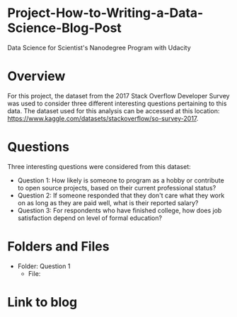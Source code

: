 # Project-How-to-Writing-a-Data-Science-Blog-Post
Data Science for Scientist's Nanodegree Program with Udacity

# Overview
For this project, the dataset from the 2017 Stack Overflow Developer Survey was used to consider three different interesting questions pertaining to this data. The dataset used for this analysis can be accessed at this location: https://www.kaggle.com/datasets/stackoverflow/so-survey-2017.

# Questions
Three interesting questions were considered from this dataset:
- Question 1: How likely is someone to program as a hobby or contribute to open source projects, based on their current professional status?
- Question 2: If someone responded that they don't care what they work on as long as they are paid well, what is their reported salary?
- Question 3: For respondents who have finished college, how does job satisfaction depend on level of formal education?

# Folders and Files
- Folder: Question 1
    * File: 

# Link to blog
